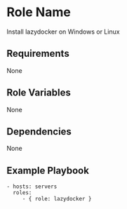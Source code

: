 Role Name
=========

Install lazydocker on Windows or Linux

Requirements
------------

None

Role Variables
--------------

None

Dependencies
------------

None

Example Playbook
----------------

    - hosts: servers
      roles:
         - { role: lazydocker }

